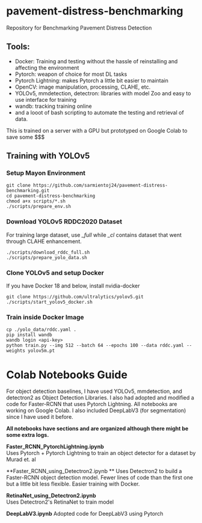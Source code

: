 # pavement-distress-benchmarking
Repository for Benchmarking Pavement Distress Detection

## Tools:
- Docker: Training and testing without the hassle of reinstalling and affecting the environment
- Pytorch: weapon of choice for most DL tasks
- Pytorch Lightning: makes Pytorch a little bit easier to maintain
- OpenCV: image manipulation, processing, CLAHE, etc.
- YOLOv5, mmdetection, detectron: libraries with model Zoo and easy to use interface for training
- wandb: tracking training online
- and a looot of bash scripting to automate the testing and retrieval of data.

This is trained on a server with a GPU but prototyped on Google Colab to save some $$$

## Training with YOLOv5
### Setup Mayon Environment
```
git clone https://github.com/sarmientoj24/pavement-distress-benchmarking.git
cd pavement-distress-benchmarking
chmod a+x scripts/*.sh
./scripts/prepare_env.sh
```

### Download YOLOv5 RDDC2020 Dataset 
For training large dataset, use *_full* while *_cl* contains dataset that went through CLAHE enhancement.
```
./scripts/download_rddc_full.sh
./scripts/prepare_yolo_data.sh
```

### Clone YOLOv5 and setup Docker
If you have Docker 18 and below, install nvidia-docker
```
git clone https://github.com/ultralytics/yolov5.git
./scripts/start_yolov5_docker.sh
```

### Train inside Docker Image
```
cp ./yolo_data/rddc.yaml .
pip install wandb
wandb login <api-key>
python train.py --img 512 --batch 64 --epochs 100 --data rddc.yaml --weights yolov5m.pt
```

# Colab Notebooks Guide
For object detection baselines, I have used YOLOv5, mmdetection, and detectron2 as Object Detection Libraries. I also had adopted and modified a code for Faster-RCNN that uses Pytorch Lightning. All notebooks are working on Google Colab. I also included DeepLabV3 (for segmentation) since I have used it before.  

**All notebooks have sections and are organized although there might be some extra logs.**

**Faster_RCNN_PytorchLightning.ipynb**  
  Uses Pytorch + Pytorch Lightning to train an object detector for a dataset by Murad et. al

**Faster_RCNN_using_Detectron2.ipynb  **
  Uses Detectron2 to build a Faster-RCNN object detection model. Fewer lines of code than the first one but a little bit less flexible. Easier training with Docker.
  
**RetinaNet_using_Detectron2.ipynb**  
  Uses Detectron2's RetinaNet to train model

**DeepLabV3.ipynb**
  Adopted code for DeepLabV3 using Pytorch

